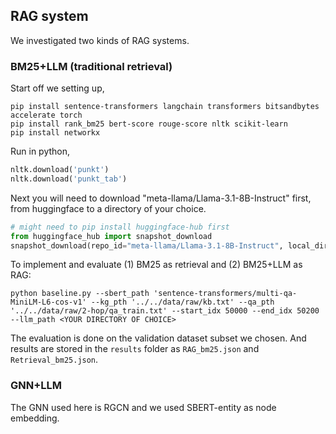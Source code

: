 ## RAG system
We investigated two kinds of RAG systems.

### BM25+LLM (traditional retrieval)
Start off we setting up,
```
pip install sentence-transformers langchain transformers bitsandbytes accelerate torch
pip install rank_bm25 bert-score rouge-score nltk scikit-learn
pip install networkx
```
Run in python,
``` python
nltk.download('punkt')
nltk.download('punkt_tab')
```
Next you will need to download "meta-llama/Llama-3.1-8B-Instruct" first, from huggingface to a directory of your choice.
``` python
# might need to pip install huggingface-hub first
from huggingface_hub import snapshot_download
snapshot_download(repo_id="meta-llama/Llama-3.1-8B-Instruct", local_dir = <YOUR DIRECTORY OF CHOICE>)
```
To implement and evaluate (1) BM25 as retrieval and (2) BM25+LLM as RAG:
```
python baseline.py --sbert_path 'sentence-transformers/multi-qa-MiniLM-L6-cos-v1' --kg_pth '../../data/raw/kb.txt' --qa_pth '../../data/raw/2-hop/qa_train.txt' --start_idx 50000 --end_idx 50200 --llm_path <YOUR DIRECTORY OF CHOICE>
```
The evaluation is done on the validation dataset subset we chosen. And results are stored in the `results` folder as `RAG_bm25.json` and `Retrieval_bm25.json`.

### GNN+LLM
The GNN used here is RGCN and we used SBERT-entity as node embedding.
